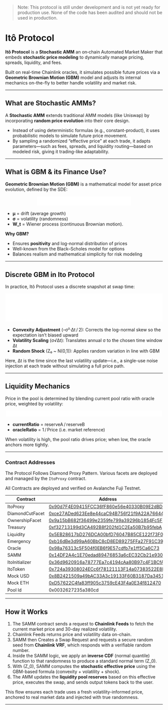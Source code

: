 > Note: This protocol is still under development and is not yet ready for production use. None of the code has been audited and should not be used in production.

# Itô Protocol

**Itô Protocol** is a **Stochastic AMM** an on‑chain Automated Market Maker that embeds **stochastic price modeling** to dynamically manage pricing, spreads, liquidity, and fees.  

Built on real-time Chainlink oracles, it simulates possible future prices via a **Geometric Brownian Motion (GBM)** model and adjusts its internal mechanics on-the-fly to better handle volatility and market risk.

---

## What are Stochastic AMMs?

A **Stochastic AMM** extends traditional AMM models (like Uniswap) by incorporating **random price evolution** into their core design.  
- Instead of using deterministic formulas (e.g., constant-product), it uses probabilistic models to simulate future price movement.  
- By sampling a randomized “effective price” at each trade, it adapts parameters—such as fees, spreads, and liquidity routing—based on modeled risk, giving it trading-like adaptability.

---

## What is GBM & its Finance Use?

**Geometric Brownian Motion (GBM)** is a mathematical model for asset price evolution, defined by the SDE:
<p align="center">
<img src="./assets/1.png" alt="drawing" width="300"/>
</p>

- **μ** = drift (average growth)  
- **σ** = volatility (randomness)  
- **W_t** = Wiener process (continuous Brownian motion).

**Why GBM?**  
- Ensures **positivity** and log-normal distribution of prices  
- Well-known from the Black–Scholes model for options  
- Balances realism and mathematical simplicity for risk modeling

---

## Discrete GBM in Ito Protocol

In practice, Itô Protocol uses a discrete snapshot at swap time:

<p align="center">
<img src="./assets/2.png" alt="drawing" width="600"/>
</p>

- **Convexity Adjustment** (–σ²·Δt / 2): Corrects the log-normal skew so the expectation isn’t biased upward  
- **Volatility Scaling** (σ√Δt): Translates annual σ to the chosen time window Δt  
- **Random Shock** (Z₀ ~ N(0,1)): Applies random variation in line with GBM

Here, Δt is the time since the last volatility update—i.e., a single-use noise injection at each trade without simulating a full price path.

---

## Liquidity Mechanics

Price in the pool is determined by blending current pool ratio with oracle price, weighted by volatility:

<p align="center">
<img src="./assets/3.png" alt="drawing" width="500"/>
</p>

- **currentRatio** = reserveA / reserveB  
- **oracleRatio** = 1 / Price (i.e. market reference)

When volatility is high, the pool ratio drives price; when low, the oracle anchors more tightly.

---

### Contract Addresses

The Protocol Follows Diamond Proxy Pattern. Various facets are deployed and managed by the `ItoProxy` contract.

All Contracts are deployed and verified on Avalanche Fuji Testnet.

| Contract | Address |
| --- | --- |
| ItoProxy | [0x90d7F4E09415FCC36fF860e56e40330B09E2dBD8](https://testnet.snowtrace.io/address/0x90d7F4E09415FCC36fF860e56e40330B09E2dBD8) |
| DiamondCutFacet | [0xce27ADed623Ee8e44caC94B756f21f9A22A76644](https://testnet.snowtrace.io/address/0xce27ADed623Ee8e44caC94B756f21f9A22A76644) |
| OwnershipFacet | [0x9a15bB682f36499e2359fe799a39296b1854Fc5F](https://testnet.snowtrace.io/address/0x9a15bB682f36499e2359fe799a39296b1854Fc5F) |
| Treasury | [0xf32713199d3CA492B8f202fd1C2Ea50B7b95febA](https://testnet.snowtrace.io/address/0xf32713199d3CA492B8f202fd1C2Ea50B7b95febA) |
| Liquidity | [0x5EB28617bD276DCA00bfD76047B85CE122f73F05](https://testnet.snowtrace.io/address/0x5EB28617bD276DCA00bfD76047B85CE122f73F05) |
| Emergency | [0xb16dBe3d99aA60BbC8cD8ED89275FFa27F91C393](https://testnet.snowtrace.io/address/0xb16dBe3d99aA60BbC8cD8ED89275FFa27F91C393) |
| Oracle | [0x98a76313c5F504f0EB6f9E57cdfb7e1ff5Ca6C73](https://testnet.snowtrace.io/address/0x98a76313c5F504f0EB6f9E57cdfb7e1ff5Ca6C73) |
| SAMM | [0x14DF2A4c1E70edad89476853a6cEC32Cb21e9300](https://testnet.snowtrace.io/address/0x14DF2A4c1E70edad89476853a6cEC32Cb21e9300) |
| ItoInitializer | [0x36d9620916a78777Ea7c4194cAa80B97c4F1BCfA](https://testnet.snowtrace.io/address/0x36d9620916a78777Ea7c4194cAa80B97c4F1BCfA) |
| ItoToken | [0x724a39308024ECc6f78121113F14a07383522E8F](https://testnet.snowtrace.io/address/0x724a39308024ECc6f78121113F14a07383522E8F) |
| Mock USD | [0x8B2421509a49bAC33A3c19133F60B3187Da34514](https://testnet.snowtrace.io/address/0x8B2421509a49bAC33A3c19133F60B3187Da34514) |
| Mock ETH | [0xD57622C4fa83ff905c3759cE43F4a0E34f812470](https://testnet.snowtrace.io/address/0xD57622C4fa83ff905c3759cE43F4a0E34f812470) |
| Pool Id | 0x0032627235a380cd |

---

## How it Works

1. The SAMM contract sends a request to **Chainlink Feeds** to fetch the current market price and 30-day realized volatility.
2. Chainlink Feeds returns price and volatility data on-chain.
3. SAMM then Creates a Swap Request and requests a secure random seed from **Chainlink VRF**, which responds with a verifiable random number.
4. Inside the SAMM logic, we apply an **inverse CDF** (normal quantile) function to that randomness to produce a standard normal term \(Z_0\).
5. With \(Z_0\), SAMM computes the **stochastic effective price** using the GBM-based formula (convexity + volatility + shock).
6. The AMM updates the **liquidity pool reserves** based on this effective price, executes the swap, and sends output tokens back to the user.

This flow ensures each trade uses a fresh volatility-informed price, anchored to real market data and injected with true randomness.

---